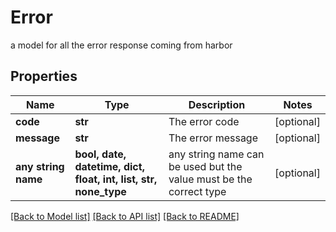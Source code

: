 # Error

a model for all the error response coming from harbor

## Properties
Name | Type | Description | Notes
------------ | ------------- | ------------- | -------------
**code** | **str** | The error code | [optional] 
**message** | **str** | The error message | [optional] 
**any string name** | **bool, date, datetime, dict, float, int, list, str, none_type** | any string name can be used but the value must be the correct type | [optional]

[[Back to Model list]](../README.md#documentation-for-models) [[Back to API list]](../README.md#documentation-for-api-endpoints) [[Back to README]](../README.md)



